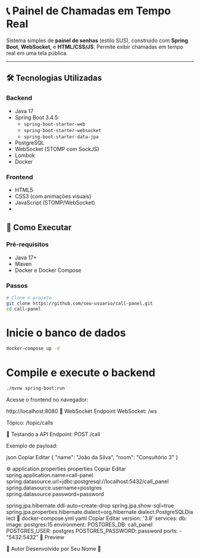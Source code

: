 # 📞 Painel de Chamadas em Tempo Real

Sistema simples de **painel de senhas** (estilo SUS), construído com **Spring Boot**, **WebSocket**, e **HTML/CSS/JS**. Permite exibir chamadas em tempo real em uma tela pública.

---

## 🛠️ Tecnologias Utilizadas

### Backend
- Java 17
- Spring Boot 3.4.5:
  - `spring-boot-starter-web`
  - `spring-boot-starter-websocket`
  - `spring-boot-starter-data-jpa`
- PostgreSQL
- WebSocket (STOMP com SockJS)
- Lombok
- Docker

### Frontend
- HTML5
- CSS3 (com animações visuais)
- JavaScript (STOMP/WebSocket)
- 
## 🚀 Como Executar

### Pré-requisitos
- Java 17+
- Maven
- Docker e Docker Compose

### Passos

```bash
# Clone o projeto
git clone https://github.com/seu-usuario/call-panel.git
cd call-panel
```
# Inicie o banco de dados
```bash
docker-compose up -d
```
# Compile e execute o backend
```bash
./mvnw spring-boot:run
```
Acesse o frontend no navegador:

http://localhost:8080
📡 WebSocket
Endpoint WebSocket: /ws

Tópico: /topic/calls

🧪 Testando a API
Endpoint: POST /call

Exemplo de payload:

json
Copiar
Editar
{
  "name": "João da Silva",
  "room": "Consultório 3"
}

⚙️ application.properties
properties
Copiar
Editar
spring.application.name=call-panel
spring.datasource.url=jdbc:postgresql://localhost:5432/call_panel
spring.datasource.username=postgres
spring.datasource.password=password

spring.jpa.hibernate.ddl-auto=create-drop
spring.jpa.show-sql=true
spring.jpa.properties.hibernate.dialect=org.hibernate.dialect.PostgreSQLDialect
🐳 docker-compose.yml
yaml
Copiar
Editar
version: '3.8'
services:
  db:
    image: postgres:15
    environment:
      POSTGRES_DB: call_panel
      POSTGRES_USER: postgres
      POSTGRES_PASSWORD: password
    ports:
      - "5432:5432"
📸 Preview
<!-- Substitua o link abaixo por uma imagem real do seu projeto -->

👤 Autor
Desenvolvido por Seu Nome 🚀
